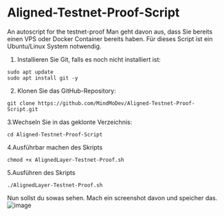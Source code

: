 # Aligned-Testnet-Proof-Script
An autoscript for the testnet-proof
Man geht davon aus, dass Sie bereits einen VPS oder Docker Container bereits haben.
Für dieses Script ist ein Ubuntu/Linux System notwendig.

1. Installieren Sie Git, falls es noch nicht installiert ist:
```
sudo apt update
sudo apt install git -y
```

2. Klonen Sie das GitHub-Repository:
```
git clone https://github.com/MindMoDev/Aligned-Testnet-Proof-Script.git
```

3.Wechseln Sie in das geklonte Verzeichnis:
```
cd Aligned-Testnet-Proof-Script
```

4.Ausführbar machen des Skripts
```
chmod +x AlignedLayer-Testnet-Proof.sh
```

5.Ausführen des Skripts
```
./AlignedLayer-Testnet-Proof.sh
```

Nun sollst du sowas sehen. Mach ein screenshot davon und speicher das.
![image](https://github.com/MindMoDev/Aligned-Testnet-Proof-Script/assets/159486944/d4c58f8a-6e4a-47bf-b174-cdda96fefde7)
